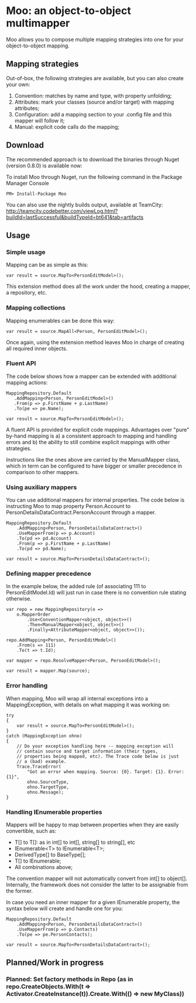 Moo: an object-to-object multimapper
====================================

Moo allows you to compose multiple mapping strategies into one for your object-to-object mapping.

Mapping strategies
------------------

Out-of-box, the following strategies are available, but you can also create your own:

1. Convention: matches by name and type, with property unfolding;
2. Attributes: mark your classes (source and/or target) with mapping attributes;
3. Configuration: add a mapping section to your .config file and this mapper will follow it;
4. Manual: explicit code calls do the mapping;

Download
--------

The recommended approach is to download the binaries through Nuget (version 0.8.0) is available now:

To install Moo through Nuget, run the following command in the Package Manager Console

	PM> Install-Package Moo

You can also use the nightly builds output, available at TeamCity:
http://teamcity.codebetter.com/viewLog.html?buildId=lastSuccessful&buildTypeId=bt641&tab=artifacts

Usage
-----

### Simple usage

Mapping can be as simple as this:

    var result = source.MapTo<PersonEditModel>();

This extension method does all the work under the hood, creating a mapper, a repository, etc.

### Mapping collections

Mapping enumerables can be done this way:

    var result = source.MapAll<Person, PersonEditModel>();

Once again, using the extension method leaves Moo in charge of creating all required inner objects.

### Fluent API

The code below shows how a mapper can be extended with additional mapping actions:

    MappingRepository.Default
       .AddMapping<Person, PersonEditModel>()
       .From(p => p.FirstName + p.LastName)
       .To(pe => pe.Name);

    var result = source.MapTo<PersonEditModel>();

A fluent API is provided for explicit code mappings. Advantages over "pure" by-hand mapping is a) a consistent approach to mapping and handling errors and b) the ability to still combine explicit mappings with other strategies.

Instructions like the ones above are carried by the ManualMapper class, which in term can be configured to have bigger or smaller precedence in comparison to other mappers.

### Using auxiliary mappers

You can use additional mappers for internal properties. The code below is instructing Moo to map property Person.Account to PersonDetailsDataContract.PersonAccount through a mapper. 

    MappingRepository.Default
        .AddMapping<Person, PersonDetailsDataContract>()
        .UseMapperFrom(p => p.Account)
        .To(pd => pd.Account)
        .From(p => p.FirstName + p.LastName)
        .To(pd => pd.Name);

    var result = source.MapTo<PersonDetailsDataContract>();

### Defining mapper precedence

In the example below, the added rule (of associating 111 to PersonEditModel.Id) will just run in case there is no convention rule stating otherwise.

    var repo = new MappingRepository(o =>
        o.MapperOrder
            .Use<ConventionMapper<object, object>>()
            .Then<ManualMapper<object, object>>()
            .Finally<AttributeMapper<object, object>>());

    repo.AddMapping<Person, PersonEditModel>()
        .From(s => 111)
        .To(t => t.Id);

    var mapper = repo.ResolveMapper<Person, PersonEditModel>();

    var result = mapper.Map(source);

### Error handling

When mapping, Moo will wrap all internal exceptions into a MappingException, with details on what mapping it was working on:

    try
    {
        var result = source.MapTo<PersonEditModel>();
    }
    catch (MappingException ohno)
    {
        // Do your exception handling here -- mapping exception will 
		// contain source and target information (their types, 
		// properties being mapped, etc). The Trace code below is just
		// a (bad) example.
        Trace.TraceError(
            "Got an error when mapping. Source: {0}. Target: {1}. Error: {1}",
            ohno.SourceType,
            ohno.TargetType,
            ohno.Message);
    }

### Handling IEnumerable properties

Mappers will be happy to map between properties when they are easily convertible, such as:

* T[] to T[]: as in int[] to int[], string[] to string[], etc
* IEnumerable\<T\> to IEnumerable\<T\>;
* DerivedType[] to BaseType[];
* T[] to IEnumerable<T>;
* All combinations above;

The convention mapper will not automatically convert from int[] to object[]. Internally, the framework does not consider the latter to be assignable from the former.

In case you need an inner mapper for a given IEnumerable property, the syntax below will create and handle one for you:

    MappingRepository.Default
        .AddMapping<Person, PersonDetailsDataContract>()
        .UseMapperFrom(p => p.Contacts)
        .To(pe => pe.PersonContacts);

    var result = source.MapTo<PersonDetailsDataContract>();

Planned/Work in progress
------------------------

### Planned: Set factory methods in Repo (as in repo.CreateObjects.With(t => Activator.CreateInstance(t)).Create<MyClass>.With(() => new MyClass)) 


